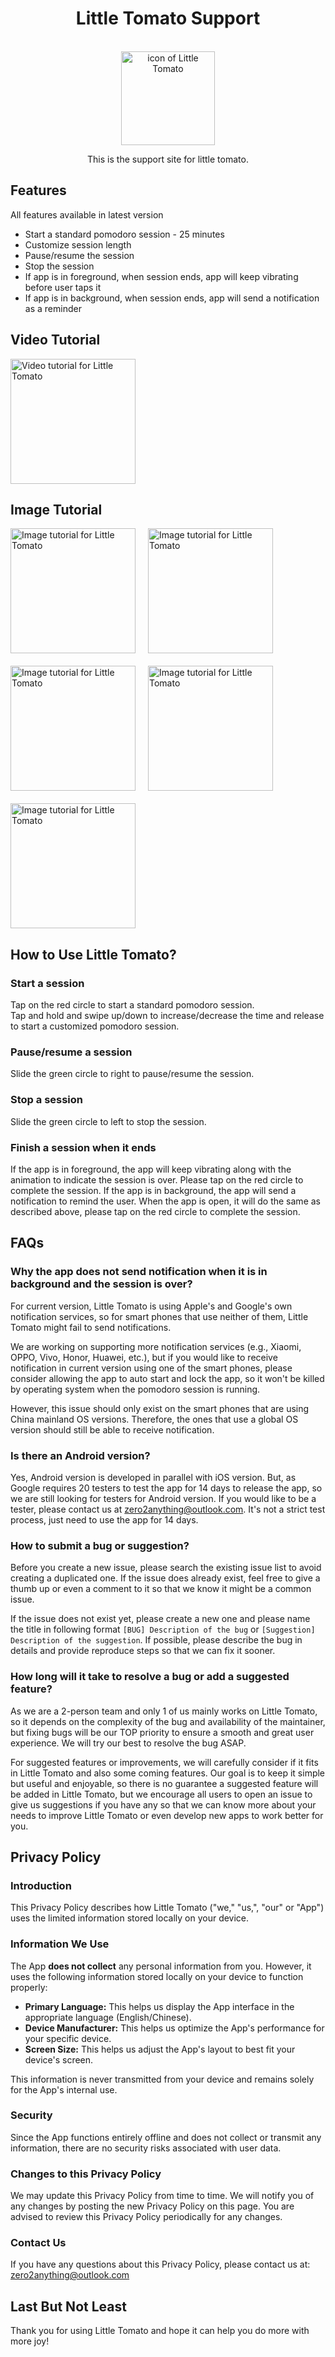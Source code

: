 <div align="center">
<h1>Little Tomato Support</h1>

<br/>
<img src="./assets/icon.webp" alt="icon of Little Tomato" width="150px" />

<p></p>
This is the support site for little tomato.

</div>

## Features

All features available in latest version

- Start a standard pomodoro session - 25 minutes
- Customize session length
- Pause/resume the session
- Stop the session
- If app is in foreground, when session ends, app will keep vibrating before user taps it
- If app is in background, when session ends, app will send a notification as a reminder

## Video Tutorial

<img src="./assets/video-tutorial.gif" alt="Video tutorial for Little Tomato" width="200px" />

## Image Tutorial

<div style="display: flex; gap: 20px; flex-wrap: wrap">
<img src="./assets/start.webp" alt="Image tutorial for Little Tomato" width="200px" />
<img src="./assets/adjust.webp" alt="Image tutorial for Little Tomato" width="200px" />
<img src="./assets/pause.webp" alt="Image tutorial for Little Tomato" width="200px" />
<img src="./assets/stop.webp" alt="Image tutorial for Little Tomato" width="200px" />
<img src="./assets/vibration.webp" alt="Image tutorial for Little Tomato" width="200px" />
</div>

## How to Use Little Tomato?

### Start a session

Tap on the red circle to start a standard pomodoro session.  
Tap and hold and swipe up/down to increase/decrease the time and release to start a customized pomodoro session.

### Pause/resume a session

Slide the green circle to right to pause/resume the session.

### Stop a session

Slide the green circle to left to stop the session.

### Finish a session when it ends

If the app is in foreground, the app will keep vibrating along with the animation to indicate the session is over. Please tap on the red circle to complete the session.
If the app is in background, the app will send a notification to remind the user. When the app is open, it will do the same as described above, please tap on the red circle to complete the session.

## FAQs

### Why the app does not send notification when it is in background and the session is over?

For current version, Little Tomato is using Apple's and Google's own notification services, so for smart phones that use neither of them, Little Tomato might fail to send notifications.

We are working on supporting more notification services (e.g., Xiaomi, OPPO, Vivo, Honor, Huawei, etc.), but if you would like to receive notification in current version using one of the smart phones, please consider allowing the app to auto start and lock the app, so it won't be killed by operating system when the pomodoro session is running.

However, this issue should only exist on the smart phones that are using China mainland OS versions. Therefore, the ones that use a global OS version should still be able to receive notification.

### Is there an Android version?

Yes, Android version is developed in parallel with iOS version. But, as Google requires 20 testers to test the app for 14 days to release the app, so we are still looking for testers for Android version. If you would like to be a tester, please contact us at zero2anything@outlook.com. It's not a strict test process, just need to use the app for 14 days.

### How to submit a bug or suggestion?

Before you create a new issue, please search the existing issue list to avoid creating a duplicated one. If the issue does already exist, feel free to give a thumb up or even a comment to it so that we know it might be a common issue.

If the issue does not exist yet, please create a new one and please name the title in following format `[BUG] Description of the bug` or `[Suggestion] Description of the suggestion`. If possible, please describe the bug in details and provide reproduce steps so that we can fix it sooner.

### How long will it take to resolve a bug or add a suggested feature?

As we are a 2-person team and only 1 of us mainly works on Little Tomato, so it depends on the complexity of the bug and availability of the maintainer, but fixing bugs will be our TOP priority to ensure a smooth and great user experience. We will try our best to resolve the bug ASAP.

For suggested features or improvements, we will carefully consider if it fits in Little Tomato and also some coming features. Our goal is to keep it simple but useful and enjoyable, so there is no guarantee a suggested feature will be added in Little Tomato, but we encourage all users to open an issue to give us suggestions if you have any so that we can know more about your needs to improve Little Tomato or even develop new apps to work better for you.

## Privacy Policy

### Introduction

This Privacy Policy describes how Little Tomato ("we," "us,", "our" or "App") uses the limited information stored locally on your device.

### Information We Use

The App **does not collect** any personal information from you. However, it uses the following information stored locally on your device to function properly:

- **Primary Language:** This helps us display the App interface in the appropriate language (English/Chinese).
- **Device Manufacturer:** This helps us optimize the App's performance for your specific device.
- **Screen Size:** This helps us adjust the App's layout to best fit your device's screen.

This information is never transmitted from your device and remains solely for the App's internal use.

### Security

Since the App functions entirely offline and does not collect or transmit any information, there are no security risks associated with user data.

### Changes to this Privacy Policy

We may update this Privacy Policy from time to time. We will notify you of any changes by posting the new Privacy Policy on this page. You are advised to review this Privacy Policy periodically for any changes.

### Contact Us

If you have any questions about this Privacy Policy, please contact us at: zero2anything@outlook.com

## Last But Not Least

Thank you for using Little Tomato and hope it can help you do more with more joy!
